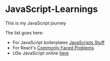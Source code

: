 # JavaScript-Learnings

This is my JavaScript journey


The list goes here:
<ul> 
  <li> For JavaScript boilerplates <a href="https://www.javascriptstuff.com/"> JavaScripts Stuff </a> </li>
  <li> For React's  <a href="https://jscomplete.com/learn/react-beyond-basics/react-cfp"> Commonly Faced Problems </a> </li>
  <li> USe JavaScript online <a href="https://jscomplete.com/playground"> here </a> </li>
</ul>
